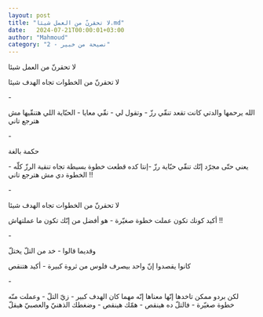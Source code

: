 ```yaml
---
layout: post
title: "لا تحقرنّ من العمل شيئا.md"
date:   2024-07-21T00:00:01+03:00
author: "Mahmoud"
category: "2 - نصيحة من خبير"
---
```

لا تحقرنّ من العمل شيئا

لا تحقرنّ من الخطوات تجاه الهدف شيئا

\-

الله يرحمها والدتي كانت تقعد تنقّي رزّ - وتقول لي - نقّي
معايا - الحبّاية اللي هتنقّيها مش هترجع تاني

\-

حكمة بالغة

يعني حتّى مجرّد إنّك تنقّي حبّاية رزّ
-إنتا كده قطعت خطوة بسيطة تجاه تنقية الرزّ كلّه - الخطوة
دي مش هترجع تاني !!

\-

لا تحقرنّ من الخطوات تجاه الهدف شيئا

أكيد كونك تكون عملت خطوة صغيّرة - هو أفضل من إنّك تكون ما
عملتهاش !!

\-

وقديما قالوا - خد من التلّ يختلّ

كانوا يقصدوا إنّ واحد بيصرف فلوس من ثروة كبيرة - أكيد
هتنقص

\-

لكن بردو ممكن تاخدها إنّها معناها إنّه مهما كان الهدف
كبير - زيّ التلّ - وعملت منّه خطوة صغيّرة - فالتلّ ده هينقص - همّك هينقص -
وضغطك الذهنيّ والعصبيّ هيقلّ

